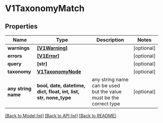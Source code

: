 # V1TaxonomyMatch


## Properties
Name | Type | Description | Notes
------------ | ------------- | ------------- | -------------
**warnings** | [**[V1Warning]**](V1Warning.md) |  | [optional] 
**errors** | [**[V1Error]**](V1Error.md) |  | [optional] 
**query** | **[str]** |  | [optional] 
**taxonomy** | [**V1TaxonomyNode**](V1TaxonomyNode.md) |  | [optional] 
**any string name** | **bool, date, datetime, dict, float, int, list, str, none_type** | any string name can be used but the value must be the correct type | [optional]

[[Back to Model list]](../README.md#documentation-for-models) [[Back to API list]](../README.md#documentation-for-api-endpoints) [[Back to README]](../README.md)



